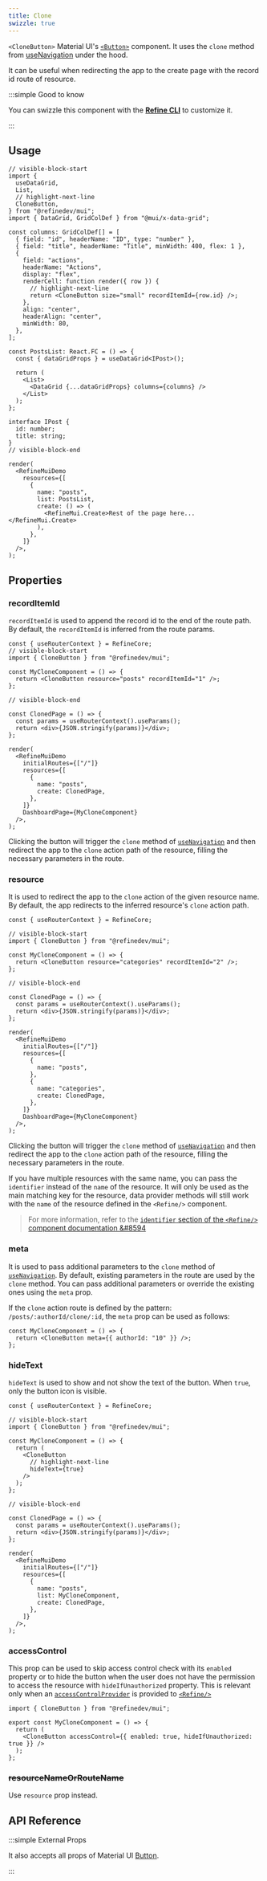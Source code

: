 ```yaml
---
title: Clone
swizzle: true
---
```


`<CloneButton>` Material UI's [`<Button>`](https://mui.com/material-ui/react-button/) component. It uses the `clone` method from [useNavigation](/docs/routing/hooks/use-navigation) under the hood.

It can be useful when redirecting the app to the create page with the record id route of resource.

:::simple Good to know

You can swizzle this component with the [**Refine CLI**](/docs/packages/list-of-packages) to customize it.

:::

## Usage

```tsx live url=http://localhost:3000/posts previewHeight=340px
// visible-block-start
import {
  useDataGrid,
  List,
  // highlight-next-line
  CloneButton,
} from "@refinedev/mui";
import { DataGrid, GridColDef } from "@mui/x-data-grid";

const columns: GridColDef[] = [
  { field: "id", headerName: "ID", type: "number" },
  { field: "title", headerName: "Title", minWidth: 400, flex: 1 },
  {
    field: "actions",
    headerName: "Actions",
    display: "flex",
    renderCell: function render({ row }) {
      // highlight-next-line
      return <CloneButton size="small" recordItemId={row.id} />;
    },
    align: "center",
    headerAlign: "center",
    minWidth: 80,
  },
];

const PostsList: React.FC = () => {
  const { dataGridProps } = useDataGrid<IPost>();

  return (
    <List>
      <DataGrid {...dataGridProps} columns={columns} />
    </List>
  );
};

interface IPost {
  id: number;
  title: string;
}
// visible-block-end

render(
  <RefineMuiDemo
    resources={[
      {
        name: "posts",
        list: PostsList,
        create: () => (
          <RefineMui.Create>Rest of the page here...</RefineMui.Create>
        ),
      },
    ]}
  />,
);
```

## Properties

### recordItemId

`recordItemId` is used to append the record id to the end of the route path. By default, the `recordItemId` is inferred from the route params.

```tsx live disableScroll previewHeight=120px
const { useRouterContext } = RefineCore;
// visible-block-start
import { CloneButton } from "@refinedev/mui";

const MyCloneComponent = () => {
  return <CloneButton resource="posts" recordItemId="1" />;
};

// visible-block-end

const ClonedPage = () => {
  const params = useRouterContext().useParams();
  return <div>{JSON.stringify(params)}</div>;
};

render(
  <RefineMuiDemo
    initialRoutes={["/"]}
    resources={[
      {
        name: "posts",
        create: ClonedPage,
      },
    ]}
    DashboardPage={MyCloneComponent}
  />,
);
```

Clicking the button will trigger the `clone` method of [`useNavigation`](/docs/routing/hooks/use-navigation) and then redirect the app to the `clone` action path of the resource, filling the necessary parameters in the route.

### resource

It is used to redirect the app to the `clone` action of the given resource name. By default, the app redirects to the inferred resource's `clone` action path.

```tsx live disableScroll previewHeight=120px
const { useRouterContext } = RefineCore;

// visible-block-start
import { CloneButton } from "@refinedev/mui";

const MyCloneComponent = () => {
  return <CloneButton resource="categories" recordItemId="2" />;
};

// visible-block-end

const ClonedPage = () => {
  const params = useRouterContext().useParams();
  return <div>{JSON.stringify(params)}</div>;
};

render(
  <RefineMuiDemo
    initialRoutes={["/"]}
    resources={[
      {
        name: "posts",
      },
      {
        name: "categories",
        create: ClonedPage,
      },
    ]}
    DashboardPage={MyCloneComponent}
  />,
);
```

Clicking the button will trigger the `clone` method of [`useNavigation`](/docs/routing/hooks/use-navigation) and then redirect the app to the `clone` action path of the resource, filling the necessary parameters in the route.

If you have multiple resources with the same name, you can pass the `identifier` instead of the `name` of the resource. It will only be used as the main matching key for the resource, data provider methods will still work with the `name` of the resource defined in the `<Refine/>` component.

> For more information, refer to the [`identifier` section of the `<Refine/>` component documentation &#8594](/docs/core/refine-component#identifier)

### meta

It is used to pass additional parameters to the `clone` method of [`useNavigation`](/docs/routing/hooks/use-navigation). By default, existing parameters in the route are used by the `clone` method. You can pass additional parameters or override the existing ones using the `meta` prop.

If the `clone` action route is defined by the pattern: `/posts/:authorId/clone/:id`, the `meta` prop can be used as follows:

```tsx
const MyCloneComponent = () => {
  return <CloneButton meta={{ authorId: "10" }} />;
};
```

### hideText

`hideText` is used to show and not show the text of the button. When `true`, only the button icon is visible.

```tsx live disableScroll previewHeight=120px
const { useRouterContext } = RefineCore;

// visible-block-start
import { CloneButton } from "@refinedev/mui";

const MyCloneComponent = () => {
  return (
    <CloneButton
      // highlight-next-line
      hideText={true}
    />
  );
};

// visible-block-end

const ClonedPage = () => {
  const params = useRouterContext().useParams();
  return <div>{JSON.stringify(params)}</div>;
};

render(
  <RefineMuiDemo
    initialRoutes={["/"]}
    resources={[
      {
        name: "posts",
        list: MyCloneComponent,
        create: ClonedPage,
      },
    ]}
  />,
);
```

### accessControl

This prop can be used to skip access control check with its `enabled` property or to hide the button when the user does not have the permission to access the resource with `hideIfUnauthorized` property. This is relevant only when an [`accessControlProvider`](/docs/authorization/access-control-provider) is provided to [`<Refine/>`](/docs/core/refine-component)

```tsx
import { CloneButton } from "@refinedev/mui";

export const MyCloneComponent = () => {
  return (
    <CloneButton accessControl={{ enabled: true, hideIfUnauthorized: true }} />
  );
};
```

### ~~resourceNameOrRouteName~~ <PropTag deprecated />

Use `resource` prop instead.

## API Reference

<PropsTable module="@refinedev/mui/CloneButton" />

:::simple External Props

It also accepts all props of Material UI [Button](https://mui.com/material-ui/react-button/).

:::
